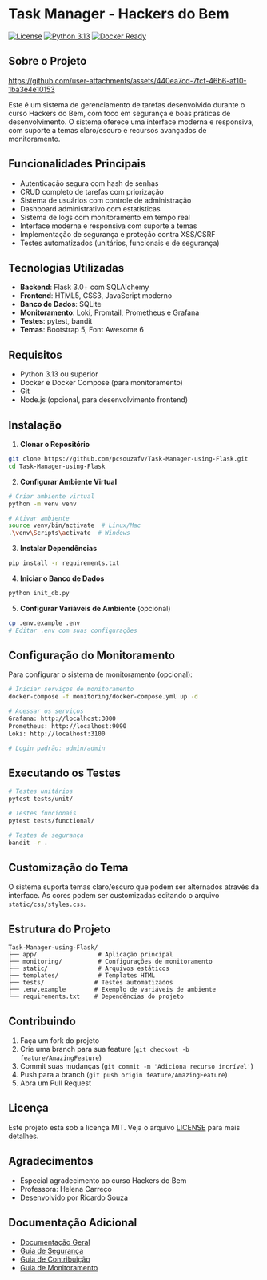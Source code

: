 # Task Manager - Hackers do Bem

[![License](https://img.shields.io/badge/License-MIT-blue.svg)](LICENSE)
[![Python 3.13](https://img.shields.io/badge/python-3.13-blue.svg)](https://www.python.org/downloads/release/python-3130/)
[![Docker Ready](https://img.shields.io/badge/Docker-Ready-blue.svg)](https://www.docker.com/)

## Sobre o Projeto


https://github.com/user-attachments/assets/440ea7cd-7fcf-46b6-af10-1ba3e4e10153


Este é um sistema de gerenciamento de tarefas desenvolvido durante o curso Hackers do Bem, com foco em segurança e boas práticas de desenvolvimento. O sistema oferece uma interface moderna e responsiva, com suporte a temas claro/escuro e recursos avançados de monitoramento.

## Funcionalidades Principais

- Autenticação segura com hash de senhas
- CRUD completo de tarefas com priorização
- Sistema de usuários com controle de administração
- Dashboard administrativo com estatísticas
- Sistema de logs com monitoramento em tempo real
- Interface moderna e responsiva com suporte a temas
- Implementação de segurança e proteção contra XSS/CSRF
- Testes automatizados (unitários, funcionais e de segurança)

## Tecnologias Utilizadas

- **Backend**: Flask 3.0+ com SQLAlchemy
- **Frontend**: HTML5, CSS3, JavaScript moderno
- **Banco de Dados**: SQLite
- **Monitoramento**: Loki, Promtail, Prometheus e Grafana
- **Testes**: pytest, bandit
- **Temas**: Bootstrap 5, Font Awesome 6

## Requisitos

- Python 3.13 ou superior
- Docker e Docker Compose (para monitoramento)
- Git
- Node.js (opcional, para desenvolvimento frontend)

## Instalação

1. **Clonar o Repositório**
```bash
git clone https://github.com/pcsouzafv/Task-Manager-using-Flask.git
cd Task-Manager-using-Flask
```

2. **Configurar Ambiente Virtual**
```bash
# Criar ambiente virtual
python -m venv venv

# Ativar ambiente
source venv/bin/activate  # Linux/Mac
.\venv\Scripts\activate  # Windows
```

3. **Instalar Dependências**
```bash
pip install -r requirements.txt
```

4. **Iniciar o Banco de Dados**
```bash
python init_db.py
```

5. **Configurar Variáveis de Ambiente** (opcional)
```bash
cp .env.example .env
# Editar .env com suas configurações
```

## Configuração do Monitoramento

Para configurar o sistema de monitoramento (opcional):

```bash
# Iniciar serviços de monitoramento
docker-compose -f monitoring/docker-compose.yml up -d

# Acessar os serviços
Grafana: http://localhost:3000
Prometheus: http://localhost:9090
Loki: http://localhost:3100

# Login padrão: admin/admin
```

## Executando os Testes

```bash
# Testes unitários
pytest tests/unit/

# Testes funcionais
pytest tests/functional/

# Testes de segurança
bandit -r .
```

## Customização do Tema

O sistema suporta temas claro/escuro que podem ser alternados através da interface. As cores podem ser customizadas editando o arquivo `static/css/styles.css`.

## Estrutura do Projeto

```
Task-Manager-using-Flask/
├── app/                 # Aplicação principal
├── monitoring/          # Configurações de monitoramento
├── static/              # Arquivos estáticos
├── templates/           # Templates HTML
├── tests/              # Testes automatizados
├── .env.example        # Exemplo de variáveis de ambiente
└── requirements.txt    # Dependências do projeto
```

## Contribuindo

1. Faça um fork do projeto
2. Crie uma branch para sua feature (`git checkout -b feature/AmazingFeature`)
3. Commit suas mudanças (`git commit -m 'Adiciona recurso incrível'`)
4. Push para a branch (`git push origin feature/AmazingFeature`)
5. Abra um Pull Request

## Licença

Este projeto está sob a licença MIT. Veja o arquivo [LICENSE](LICENSE) para mais detalhes.

## Agradecimentos

- Especial agradecimento ao curso Hackers do Bem
- Professora: Helena Carreço
- Desenvolvido por Ricardo Souza

## Documentação Adicional

- [Documentação Geral](docs/DOCUMENTACAO.md)
- [Guia de Segurança](docs/GUIA_SEGURANCA.md)
- [Guia de Contribuição](docs/GUIA_CONTRIBUICAO.md)
- [Guia de Monitoramento](docs/GUIA_MONITORAMENTO.md)
